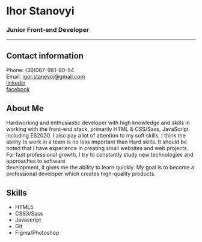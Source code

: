# Ihor Stanovyi
### Junior Front-end Developer
---
## Contact information
Phone: (38)067-981-80-54  
Email: igor.stanevoj@gmail.com  
[linkedin](https://linkedin.com/in/ihor-stanovyi)  
[facebook](https://www.facebook.com/Stanevoy/)  

## About Me
Hardworking and enthusiastic developer with high knowledge and skills in working with the front-end stack, primarily HTML & CSS/Sass, JavaScript including ES2020. I also pay a lot of attention to my soft skills. I think the ability to work in a team is no less important than Hard skills. It should be noted that I have experience in creating small websites and web projects. For fast professional growth, I try to constantly study new technologies and approaches to software development, it gives me the ability to learn quickly. My goal is to become a professional developer which creates high-quality products.

## Skills
* HTML5
* CSS3/Sass
* Javascript
* Git
* Figma/Photoshop